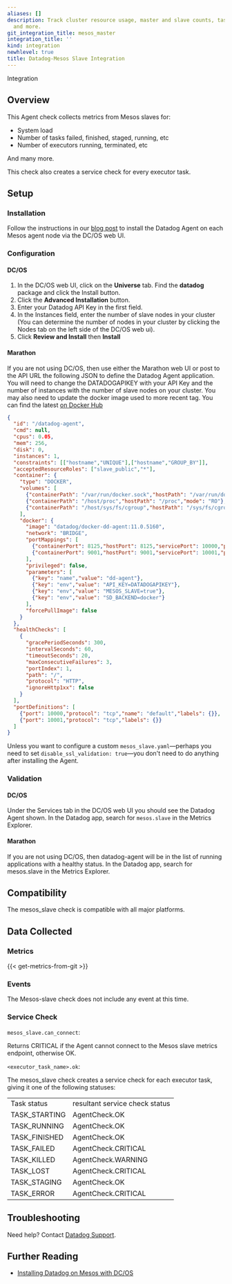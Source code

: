 ```yaml
---
aliases: []
description: Track cluster resource usage, master and slave counts, tasks statuses,
  and more.
git_integration_title: mesos_master
integration_title: ''
kind: integration
newhlevel: true
title: Datadog-Mesos Slave Integration
---
```


 Integration

## Overview

This Agent check collects metrics from Mesos slaves for:

* System load
* Number of tasks failed, finished, staged, running, etc
* Number of executors running, terminated, etc

And many more.

This check also creates a service check for every executor task.

## Setup
### Installation

Follow the instructions in our [blog post](https://www.datadoghq.com/blog/deploy-datadog-dcos/) to install the Datadog Agent on each Mesos agent node via the DC/OS web UI.

### Configuration
#### DC/OS

1. In the DC/OS web UI, click on the **Universe** tab. Find the **datadog** package and click the Install button.
1. Click the **Advanced Installation** button.
1. Enter your Datadog API Key in the first field.
1. In the Instances field, enter the number of slave nodes in your cluster (You can determine the number of nodes in your cluster by clicking the Nodes tab on the left side of the DC/OS web ui).
1. Click **Review and Install** then **Install**

#### Marathon

If you are not using DC/OS, then use either the Marathon web UI or post to the API URL the following JSON to define the Datadog Agent application. You will need to change the DATADOGAPIKEY with your API Key and the number of instances with the number of slave nodes on your cluster. You may also need to update the docker image used to more recent tag. You can find the latest [on Docker Hub](https://hub.docker.com/r/datadog/docker-dd-agent/tags/)

```json
{
  "id": "/datadog-agent",
  "cmd": null,
  "cpus": 0.05,
  "mem": 256,
  "disk": 0,
  "instances": 1,
  "constraints": [["hostname","UNIQUE"],["hostname","GROUP_BY"]],
  "acceptedResourceRoles": ["slave_public","*"],
  "container": {
    "type": "DOCKER",
    "volumes": [
      {"containerPath": "/var/run/docker.sock","hostPath": "/var/run/docker.sock","mode": "RO"},
      {"containerPath": "/host/proc","hostPath": "/proc","mode": "RO"},
      {"containerPath": "/host/sys/fs/cgroup","hostPath": "/sys/fs/cgroup","mode": "RO"}
    ],
    "docker": {
      "image": "datadog/docker-dd-agent:11.0.5160",
      "network": "BRIDGE",
      "portMappings": [
        {"containerPort": 8125,"hostPort": 8125,"servicePort": 10000,"protocol": "udp","labels": {}},
        {"containerPort": 9001,"hostPort": 9001,"servicePort": 10001,"protocol": "tcp","labels": {}}
      ],
      "privileged": false,
      "parameters": [
        {"key": "name","value": "dd-agent"},
        {"key": "env","value": "API_KEY=DATADOGAPIKEY"},
        {"key": "env","value": "MESOS_SLAVE=true"},
        {"key": "env","value": "SD_BACKEND=docker"}
      ],
      "forcePullImage": false
    }
  },
  "healthChecks": [
    {
      "gracePeriodSeconds": 300,
      "intervalSeconds": 60,
      "timeoutSeconds": 20,
      "maxConsecutiveFailures": 3,
      "portIndex": 1,
      "path": "/",
      "protocol": "HTTP",
      "ignoreHttp1xx": false
    }
  ],
  "portDefinitions": [
    {"port": 10000,"protocol": "tcp","name": "default","labels": {}},
    {"port": 10001,"protocol": "tcp","labels": {}}
  ]
}
```

Unless you want to configure a custom `mesos_slave.yaml`—perhaps you need to set `disable_ssl_validation: true`—you don't need to do anything after installing the Agent.

### Validation
#### DC/OS
Under the Services tab in the DC/OS web UI you should see the Datadog Agent shown. In the Datadog app, search for `mesos.slave` in the Metrics Explorer.

#### Marathon
If you are not using DC/OS, then datadog-agent will be in the list of running applications with a healthy status. In the Datadog app, search for mesos.slave in the Metrics Explorer.

## Compatibility

The mesos_slave check is compatible with all major platforms.

## Data Collected
### Metrics
{{< get-metrics-from-git >}}

### Events
The Mesos-slave check does not include any event at this time.

### Service Check

`mesos_slave.can_connect`:

Returns CRITICAL if the Agent cannot connect to the Mesos slave metrics endpoint, otherwise OK.

`<executor_task_name>.ok`:

The mesos_slave check creates a service check for each executor task, giving it one of the following statuses:

|||
|---|---|
|Task status|resultant service check status
|TASK_STARTING|AgentCheck.OK
|TASK_RUNNING|AgentCheck.OK
|TASK_FINISHED|AgentCheck.OK
|TASK_FAILED|AgentCheck.CRITICAL
|TASK_KILLED|AgentCheck.WARNING
|TASK_LOST|AgentCheck.CRITICAL
|TASK_STAGING |AgentCheck.OK
|TASK_ERROR|AgentCheck.CRITICAL

## Troubleshooting
Need help? Contact [Datadog Support](http://docs.datadoghq.com/help/).

## Further Reading

* [Installing Datadog on Mesos with DC/OS](https://www.datadoghq.com/blog/deploy-datadog-dcos/)